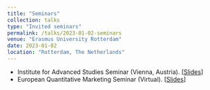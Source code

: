 ```yaml
---
title: "Seminars"
collection: talks
type: "Invited seminars"
permalink: /talks/2023-01-02-seminars
venue: "Erasmus University Rotterdam"
date: 2023-01-02
location: "Rotterdam, The Netherlands"
---
```


* Institute for Advanced Studies Seminar (Vienna, Austria). [[Slides](/files/IHS_SeminarSeries.pdf)]
* European Quantitative Marketing Seminar (Virtual). [[Slides](/files/EQMS.pdf)]

